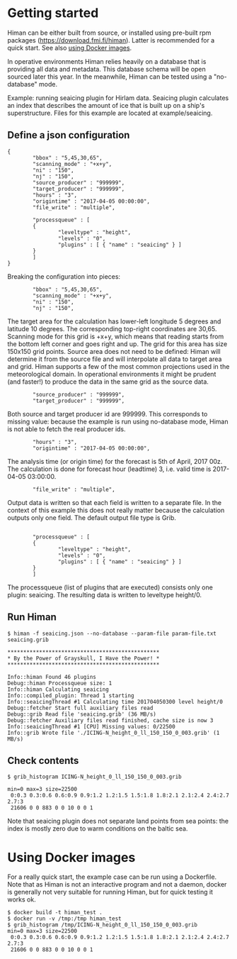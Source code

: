 # Getting started

Himan can be either built from source, or installed using pre-built rpm packages (https://download.fmi.fi/himan). Latter is recommended for a quick start. See also [using Docker images](#Using_Docker_images).

In operative environments Himan relies heavily on a database that is providing all data and metadata. This database schema will be open sourced later this year. In the meanwhile, Himan can be tested using a "no-database" mode.

Example: running seaicing plugin for Hirlam data. Seaicing plugin calculates an index that describes the amount of ice that is built up on a ship's superstructure. Files for this example are located at example/seaicing.

## Define a json configuration

```
{
        "bbox" : "5,45,30,65",
        "scanning_mode" : "+x+y",
        "ni" : "150",
        "nj" : "150",
        "source_producer" : "999999",
        "target_producer" : "999999",
        "hours" : "3",
        "origintime" : "2017-04-05 00:00:00",
        "file_write" : "multiple",

        "processqueue" : [
        {
                "leveltype" : "height",
                "levels" : "0",
                "plugins" : [ { "name" : "seaicing" } ]
        }
        ]
}
```

Breaking the configuration into pieces:

```
        "bbox" : "5,45,30,65",
        "scanning_mode" : "+x+y",
        "ni" : "150",
        "nj" : "150",
```

The target area for the calculation has lower-left longitude 5 degrees and latitude 10 degrees. The corresponding top-right coordinates are 30,65. Scanning mode for this grid is +x+y, which means that reading starts from the bottom left corner and goes right and up. The grid for this area has size 150x150 grid points. Source area does not need to be defined: Himan will determine it from the source file and will interpolate all data to target area and grid. Himan supports a few of the most common projections used in the meteorological domain. In operational environments it might be prudent (and faster!) to produce the data in the same grid as the source data.


```
        "source_producer" : "999999",
        "target_producer" : "999999",
```

Both source and target producer id are 999999. This corresponds to missing value: because the example is run using no-database mode, Himan is not able to fetch the real producer ids.

```
        "hours" : "3",
        "origintime" : "2017-04-05 00:00:00",
```

The analysis time (or origin time) for the forecast is 5th of April, 2017 00z. The calculation is done for forecast hour (leadtime) 3, i.e. valid time is 2017-04-05 03:00:00.

```
        "file_write" : "multiple",

```

Output data is written so that each field is written to a separate file. In the context of this example this does not really matter because the calculation outputs only one field. The default output file type is Grib.

```

        "processqueue" : [
        {
                "leveltype" : "height",
                "levels" : "0",
                "plugins" : [ { "name" : "seaicing" } ]
        }
        ]
```

The processqueue (list of plugins that are executed) consists only one plugin: seaicing. The resulting data is written to leveltype height/0.

## Run Himan

```
$ himan -f seaicing.json --no-database --param-file param-file.txt seaicing.grib

************************************************
* By the Power of Grayskull, I Have the Power! *
************************************************

Info::himan Found 46 plugins
Debug::himan Processqueue size: 1
Info::himan Calculating seaicing
Info::compiled_plugin: Thread 1 starting
Info::seaicingThread #1 Calculating time 201704050300 level height/0
Debug::fetcher Start full auxiliary files read
Debug::grib Read file 'seaicing.grib' (36 MB/s)
Debug::fetcher Auxiliary files read finished, cache size is now 3
Info::seaicingThread #1 [CPU] Missing values: 0/22500
Info::grib Wrote file './ICING-N_height_0_ll_150_150_0_003.grib' (1 MB/s)

```

## Check contents

```
$ grib_histogram ICING-N_height_0_ll_150_150_0_003.grib

min=0 max=3 size=22500
 0:0.3 0.3:0.6 0.6:0.9 0.9:1.2 1.2:1.5 1.5:1.8 1.8:2.1 2.1:2.4 2.4:2.7 2.7:3
 21606 0 0 883 0 0 10 0 0 1
```

Note that seaicing plugin does not separate land points from sea points: the index is mostly zero due to warm conditions on the baltic sea.

<a name="Using_Docker_images"></a>

# Using Docker images

For a really quick start, the example case can be run using a Dockerfile. Note that as Himan is not an interactive program and not a daemon, docker is generally not very suitable for running Himan, but for quick testing it works ok.


```
$ docker build -t himan_test .
$ docker run -v /tmp:/tmp himan_test
$ grib_histogram /tmp/ICING-N_height_0_ll_150_150_0_003.grib
min=0 max=3 size=22500
 0:0.3 0.3:0.6 0.6:0.9 0.9:1.2 1.2:1.5 1.5:1.8 1.8:2.1 2.1:2.4 2.4:2.7 2.7:3
 21606 0 0 883 0 0 10 0 0 1
```

